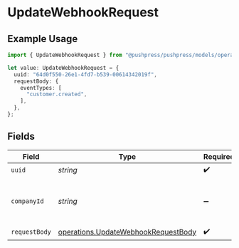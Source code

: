 # UpdateWebhookRequest

## Example Usage

```typescript
import { UpdateWebhookRequest } from "@pushpress/pushpress/models/operations";

let value: UpdateWebhookRequest = {
  uuid: "64d0f550-26e1-4fd7-b539-00614342019f",
  requestBody: {
    eventTypes: [
      "customer.created",
    ],
  },
};
```

## Fields

| Field                                                                                      | Type                                                                                       | Required                                                                                   | Description                                                                                |
| ------------------------------------------------------------------------------------------ | ------------------------------------------------------------------------------------------ | ------------------------------------------------------------------------------------------ | ------------------------------------------------------------------------------------------ |
| `uuid`                                                                                     | *string*                                                                                   | :heavy_check_mark:                                                                         | N/A                                                                                        |
| `companyId`                                                                                | *string*                                                                                   | :heavy_minus_sign:                                                                         | When using multitenant API keys, specify the company                                       |
| `requestBody`                                                                              | [operations.UpdateWebhookRequestBody](../../models/operations/updatewebhookrequestbody.md) | :heavy_check_mark:                                                                         | N/A                                                                                        |